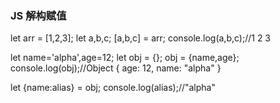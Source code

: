### JS 解构赋值

let arr = [1,2,3];
let a,b,c;
[a,b,c] = arr;
console.log(a,b,c);//1 2 3

let name='alpha',age=12;
let obj = {};
obj = {name,age};
console.log(obj);//Object {
  age: 12,
  name: "alpha"
}

let {name:alias} = obj; 
console.log(alias);//"alpha"